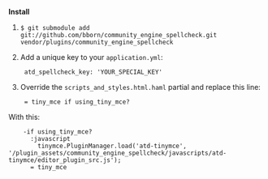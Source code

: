 **Install**

1. `$ git submodule add git://github.com/bborn/community_engine_spellcheck.git vendor/plugins/community_engine_spellcheck`

2. Add a unique key to your `application.yml`:

        atd_spellcheck_key: 'YOUR_SPECIAL_KEY'    


3. Override the `scripts_and_styles.html.haml` partial and replace this line:

        = tiny_mce if using_tiny_mce?
    
  With this:

        -if using_tiny_mce?
          :javascript
            tinymce.PluginManager.load('atd-tinymce', '/plugin_assets/community_engine_spellcheck/javascripts/atd-tinymce/editor_plugin_src.js');
          = tiny_mce        
